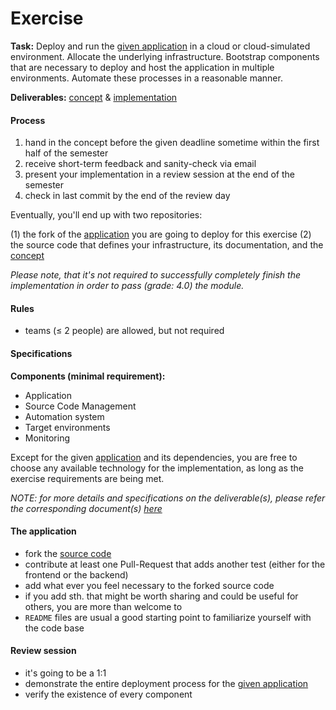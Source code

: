 Exercise
========


__Task:__ Deploy and run the [given application](https://github.com/lucendio/lecture-devops-app) in a cloud or
cloud-simulated environment. Allocate the underlying infrastructure. Bootstrap components that are necessary 
to deploy and host the application in multiple environments. Automate these processes in a reasonable manner.

__Deliverables:__ [concept](./deliverables/exercise_concept.md) & [implementation](./deliverables/exercise_implementation.md)


#### Process

1. hand in the concept before the given deadline sometime within the first half of the semester
2. receive short-term feedback and sanity-check via email
3. present your implementation in a review session at the end of the semester
4. check in last commit by the end of the review day

Eventually, you'll end up with two repositories:

(1) the fork of the [application](https://github.com/lucendio/lecture-devops-app) you are going to deploy for this
    exercise
(2) the source code that defines your infrastructure, its documentation, and the
    [concept](./deliverables/exercise_concept.md)

*Please note, that it's not required to successfully completely finish the implementation in order to pass (grade: 4.0)
the module.*


#### Rules

* teams (≤ 2 people) are allowed, but not required


#### Specifications

__Components (minimal requirement):__

* Application
* Source Code Management
* Automation system
* Target environments
* Monitoring

Except for the given [application](https://github.com/lucendio/lecture-devops-app) and its dependencies, you are free to
choose any available technology for the implementation, as long as the exercise requirements are being met.  

*NOTE: for more details and specifications on the deliverable(s), please refer the corresponding document(s) 
[here](./deliverables)*


#### The application

* fork the [source code](https://github.com/lucendio/lecture-devops-app)
* contribute at least one Pull-Request that adds another test (either for the frontend or the backend)
* add what ever you feel necessary to the forked source code
* if you add sth. that might be worth sharing and could be useful for others, you are more than welcome to
* `README` files are usual a good starting point to familiarize yourself with the code base


#### Review session

* it's going to be a 1:1 
* demonstrate the entire deployment process for the [given application](https://github.com/lucendio/lecture-devops-app)
* verify the existence of every component
